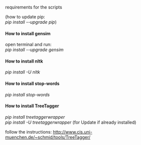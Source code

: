 requirements for the scripts

(how to update pip:   
*pip install --upgrade pip*)

#### How to install gensim

open terminal and run:   
*pip install --upgrade gensim*

#### How to install nltk
*pip install -U nltk*


#### How to install stop-words
*pip install stop-words*

#### How to install TreeTagger
*pip install treetaggerwrapper*   
*pip install -U treetaggerwrapper*  (for Update if already installed)

follow the instructions:
http://www.cis.uni-muenchen.de/~schmid/tools/TreeTagger/
